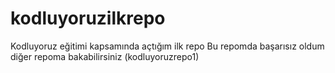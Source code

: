 # kodluyoruzilkrepo
Kodluyoruz eğitimi kapsamında açtığım ilk repo
Bu repomda başarısız oldum diğer repoma bakabilirsiniz (kodluyoruzrepo1)
